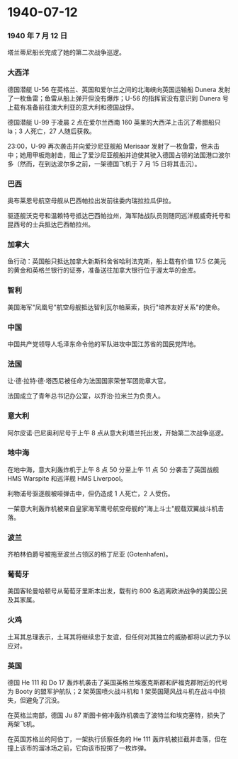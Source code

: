 # 1940-07-12

### 1940 年 7 月 12 日

塔兰蒂尼船长完成了她的第二次战争巡逻。

### 大西洋

德国潜艇 U-56 在英格兰、英国和爱尔兰之间的北海峡向英国运输船 Dunera
发射了一枚鱼雷；鱼雷从船上弹开但没有爆炸；U-56 的指挥官没有意识到 Dunera
号上载有准备前往澳大利亚的意大利和德国战俘。

德国潜艇 U-99 于凌晨 2 点在爱尔兰西南 160 英里的大西洋上击沉了希腊船只
Ia；3 人死亡，27 人随后获救。

23:00，U-99 再次袭击并向爱沙尼亚舰船 Merisaar
发射了一枚鱼雷，但未击中；她用甲板炮射击，阻止了爱沙尼亚舰船并迫使其驶入德国占领的法国港口波尔多（然而，在到达波尔多之前，一架德国飞机于
7 月 15 日将其击沉）。

### 巴西

奥布莱恩号航空母舰从巴西帕拉出发前往委内瑞拉拉瓜伊拉。

驱逐舰沃克号和温赖特号抵达巴西帕拉州，海军陆战队员则随同巡洋舰威奇托号和昆西号的士兵抵达巴西帕拉州。

### 加拿大

鱼行动：英国船只抵达加拿大新斯科舍省哈利法克斯，船上载有价值 17.5
亿美元的黄金和英格兰银行的证券，准备送往加拿大银行位于渥太华的金库。

### 智利

美国海军"凤凰号"航空母舰抵达智利瓦尔帕莱索，执行"培养友好关系"的使命。

### 中国

中国共产党领导人毛泽东命令他的军队进攻中国江苏省的国民党阵地。

### 法国

让·德·拉特·德·塔西尼被任命为法国国家荣誉军团勋章大官。

法国成立了青年总书记办公室，以乔治·拉米兰为负责人。

### 意大利

阿尔皮诺·巴尼奥利尼号于上午 8 点从意大利塔兰托出发，开始第二次战争巡逻。

### 地中海

在地中海，意大利轰炸机于上午 8 点 50 分至上午 11 点 50 分袭击了英国战舰
HMS Warspite 和巡洋舰 HMS Liverpool。

利物浦号驱逐舰被哑弹击中，但仍造成 1 人死亡，2 人受伤。

一架意大利轰炸机被来自皇家海军鹰号航空母舰的"海上斗士"舰载双翼战斗机击落。

### 波兰

齐柏林伯爵号被拖至波兰占领区的格丁尼亚 (Gotenhafen)。

### 葡萄牙

美国客轮曼哈顿号从葡萄牙里斯本出发，载有约 800
名逃离欧洲战争的美国公民及其家属。

### 火鸡

土耳其总理表示，土耳其将继续忠于友谊，但任何对其独立的威胁都将以武力予以应对。

### 英国

德国 He 111 和 Do 17
轰炸机袭击了英国英格兰埃塞克斯郡和萨福克郡附近的代号为 Booty
的盟军护航队；2 架英国喷火战斗机和 1
架英国飓风战斗机在战斗中损失，但避免了沉没。

在英格兰南部，德国 Ju 87
斯图卡俯冲轰炸机袭击了波特兰和埃克塞特，损失了两架飞机。

在英国苏格兰的阿伯丁，一架执行侦察任务的 He 111
轰炸机被拦截并击落，但在撞上该市的溜冰场之前，它向该市投掷了一枚炸弹。